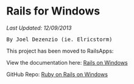 Rails for Windows
================================
*Last Updated:  12/09/2013*
<pre>By Joel Dezenzio (ie. Elricstorm)</pre>


This project has been moved to RailsApps:

View the documentation here:  [Rails on Windows](http://rails-windows.github.io/)

GitHub Repo: [Ruby on Rails on Windows](https://github.com/rails-windows/rails-windows.github.io)
